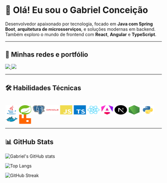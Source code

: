 # 👋 Olá! Eu sou o Gabriel Conceição

Desenvolvedor apaixonado por tecnologia, focado em **Java com Spring Boot**, **arquitetura de microsserviços**, e soluções modernas em backend. Também exploro o mundo de frontend com **React**, **Angular** e **TypeScript**.

---

## 🚀 Minhas redes e portfólio

<div>
  <a href="https://beacons.ai/gameplaybiel" target="_blank">
    <img src="https://img.shields.io/badge/Beacons.ai-000000?style=for-the-badge&logo=beacons&logoColor=white" />
  </a>
  <a href="https://www.linkedin.com/in/gabriel-de-souza-concei%C3%A7%C3%A3o-89a047230/" target="_blank">
    <img src="https://img.shields.io/badge/-LinkedIn-%230077B5?style=for-the-badge&logo=linkedin&logoColor=white" />
  </a> 
</div>

---

## 🛠️ Habilidades Técnicas

<div style="display: inline_block"><br>
  <img align="center" alt="Gab-Java" height="30" width="40" src="https://raw.githubusercontent.com/devicons/devicon/master/icons/java/java-original.svg">
  <img align="center" alt="Gab-Spring" height="30" width="40" src="https://raw.githubusercontent.com/devicons/devicon/master/icons/spring/spring-original.svg">
  <img align="center" alt="Gab-PostgreSQL" height="30" width="40" src="https://raw.githubusercontent.com/devicons/devicon/master/icons/postgresql/postgresql-original.svg" />
  <img align="center" alt="Gab-Oracle" height="30" width="40" src="https://raw.githubusercontent.com/devicons/devicon/master/icons/oracle/oracle-original.svg" />
  <img align="center" alt="Gab-Js" height="30" width="40" src="https://raw.githubusercontent.com/devicons/devicon/master/icons/javascript/javascript-plain.svg">
  <img align="center" alt="Gab-Ts" height="30" width="40" src="https://raw.githubusercontent.com/devicons/devicon/master/icons/typescript/typescript-plain.svg">
  <img align="center" alt="Gab-React" height="30" width="40" src="https://raw.githubusercontent.com/devicons/devicon/master/icons/react/react-original.svg">
  <img align="center" alt="Gab-Angular" height="30" width="40" src="https://raw.githubusercontent.com/devicons/devicon/master/icons/angular/angular-original.svg">
  <img align="center" alt="Gab-NextJS" height="30" width="40" src="https://raw.githubusercontent.com/devicons/devicon/master/icons/nextjs/nextjs-original.svg">
  <img align="center" alt="Gab-NodeJS" height="30" width="40" src="https://raw.githubusercontent.com/devicons/devicon/master/icons/nodejs/nodejs-original.svg" />
  <img align="center" alt="Gab-Python" height="30" width="40" src="https://raw.githubusercontent.com/devicons/devicon/master/icons/python/python-original.svg">
  <img align="center" alt="Gab-Docker" height="30" width="40" src="https://raw.githubusercontent.com/devicons/devicon/master/icons/docker/docker-original.svg" />
  <img align="center" alt="Gab-RabbitMQ" height="30" width="40" src="https://raw.githubusercontent.com/devicons/devicon/master/icons/rabbitmq/rabbitmq-original.svg" />
</div>

---

## 📊 GitHub Stats

![Gabriel's GitHub stats](https://github-readme-stats.vercel.app/api?username=gameplaybiel&show_icons=true&theme=dracula&count_private=true&cache_seconds=3600)

![Top Langs](https://github-readme-stats.vercel.app/api/top-langs/?username=gameplaybiel&layout=compact&theme=dracula&langs_count=9&hide=jupyter%20notebook)

![GitHub Streak](https://github-readme-streak-stats.herokuapp.com?user=gameplaybiel&theme=dracula&date_format=M%20j%5B%2C%20Y%5D&hide_border=false)
